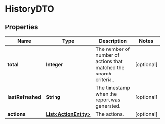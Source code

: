 # HistoryDTO

## Properties
Name | Type | Description | Notes
------------ | ------------- | ------------- | -------------
**total** | **Integer** | The number of number of actions that matched the search criteria.. |  [optional]
**lastRefreshed** | **String** | The timestamp when the report was generated. |  [optional]
**actions** | [**List&lt;ActionEntity&gt;**](ActionEntity.md) | The actions. |  [optional]
